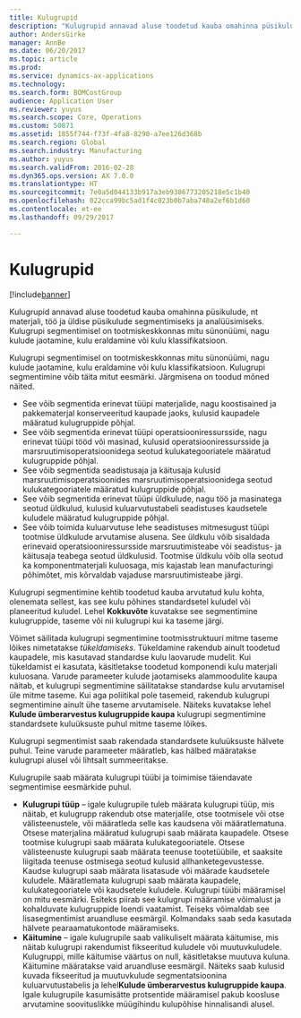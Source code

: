 ```yaml
---
title: Kulugrupid
description: "Kulugrupid annavad aluse toodetud kauba omahinna püsikulude, nt materjali, töö ja üldise püsikulude segmentimiseks ja analüüsimiseks. Kulugrupi segmentimisel on tootmiskeskkonnas mitu sünonüümi, nagu kulude jaotamine, kulu eraldamine või kulu klassifikatsioon."
author: AndersGirke
manager: AnnBe
ms.date: 06/20/2017
ms.topic: article
ms.prod: 
ms.service: dynamics-ax-applications
ms.technology: 
ms.search.form: BOMCostGroup
audience: Application User
ms.reviewer: yuyus
ms.search.scope: Core, Operations
ms.custom: 50871
ms.assetid: 1855f744-f73f-4fa8-8290-a7ee126d368b
ms.search.region: Global
ms.search.industry: Manufacturing
ms.author: yuyus
ms.search.validFrom: 2016-02-28
ms.dyn365.ops.version: AX 7.0.0
ms.translationtype: HT
ms.sourcegitcommit: 7e0a5d044133b917a3eb9386773205218e5c1b40
ms.openlocfilehash: 022cca99bc5ad1f4c023b0b7aba748a2ef6b1d60
ms.contentlocale: et-ee
ms.lasthandoff: 09/29/2017

---
```


# <a name="cost-groups"></a>Kulugrupid

[!include[banner](../includes/banner.md)]


Kulugrupid annavad aluse toodetud kauba omahinna püsikulude, nt materjali, töö ja üldise püsikulude segmentimiseks ja analüüsimiseks. Kulugrupi segmentimisel on tootmiskeskkonnas mitu sünonüümi, nagu kulude jaotamine, kulu eraldamine või kulu klassifikatsioon. 

Kulugrupi segmentimisel on tootmiskeskkonnas mitu sünonüümi, nagu kulude jaotamine, kulu eraldamine või kulu klassifikatsioon. Kulugrupi segmentimine võib täita mitut eesmärki. Järgmisena on toodud mõned näited.

-   See võib segmentida erinevat tüüpi materjalide, nagu koostisained ja pakkematerjal konserveeritud kaupade jaoks, kulusid kaupadele määratud kulugruppide põhjal.
-   See võib segmentida erinevat tüüpi operatsiooniressursside, nagu erinevat tüüpi tööd või masinad, kulusid operatsiooniressursside ja marsruutimisoperatsioonidega seotud kulukategooriatele määratud kulugruppide põhjal.
-   See võib segmentida seadistusaja ja käitusaja kulusid marsruutimisoperatsioonides marsruutimisoperatsioonidega seotud kulukategooriatele määratud kulugruppide põhjal.
-   See võib segmentida erinevat tüüpi üldkulude, nagu töö ja masinatega seotud üldkulud, kulusid kuluarvutustabeli seadistuses kaudsetele kuludele määratud kulugruppide põhjal.
-   See võib toimida kuluarvutuse lehe seadistuses mitmesugust tüüpi tootmise üldkulude arvutamise alusena. See üldkulu võib sisaldada erinevaid operatsiooniressursside marsruutimisteabe või seadistus- ja käitusaja teabega seotud üldkulusid. Tootmise üldkulu võib olla seotud ka komponentmaterjali kuluosaga, mis kajastab lean manufacturingi põhimõtet, mis kõrvaldab vajaduse marsruutimisteabe järgi.

Kulugrupi segmentimine kehtib toodetud kauba arvutatud kulu kohta, olenemata sellest, kas see kulu põhines standardsetel kuludel või planeeritud kuludel. Lehel **Kokkuvõte** kuvatakse see segmentimine kulugruppide, taseme või nii kulugrupi kui ka taseme järgi. 

Võimet säilitada kulugrupi segmentimine tootmisstruktuuri mitme taseme lõikes nimetatakse *tükeldamiseks*. Tükeldamine rakendub ainult toodetud kaupadele, mis kasutavad standardse kulu laovarude mudelit. Kui tükeldamist ei kasutata, käsitletakse toodetud komponendi kulu materjali kuluosana. Varude parameeter kulude jaotamiseks alammoodulite kaupa näitab, et kulugrupi segmentimine säilitatakse standardse kulu arvutamisel üle mitme taseme. Kui aga poliitikal pole tasemeid, rakendub kulugrupi segmentimine ainult ühe taseme arvutamisele. Näiteks kuvatakse lehel **Kulude ümberarvestus kulugruppide kaupa** kulugrupi segmentimine standardsete kuluüksuste puhul mitme taseme lõikes. 

Kulugrupi segmentimist saab rakendada standardsete kuluüksuste hälvete puhul. Teine varude parameeter määratleb, kas hälbed määratakse kulugrupi alusel või lihtsalt summeeritakse. 

Kulugrupile saab määrata kulugrupi tüübi ja toimimise täiendavate segmentimise eesmärkide puhul.

-   **Kulugrupi tüüp** – igale kulugrupile tuleb määrata kulugrupi tüüp, mis näitab, et kulugrupp rakendub otse materjalile, otse tootmisele või otse välisteenustele, või määratleda selle kas kaudsena või määratlematuna. Otsese materjalina määratud kulugrupi saab määrata kaupadele. Otsese tootmise kulugrupi saab määrata kulukategooriatele. Otsese välisteenuste kulugrupi saab määrata teenuse tootetüübile, et saaksite liigitada teenuse ostmisega seotud kulusid allhanketegevustesse. Kaudse kulugrupi saab määrata lisatasude või määrade kaudsetele kuludele. Määratlemata kulugrupi saab määrata kaupadele, kulukategooriatele või kaudsetele kuludele. Kulugrupi tüübi määramisel on mitu eesmärki. Esiteks piirab see kulugrupi määramise võimalust ja kohalduvate kulugruppide loendi vaatamist. Teiseks võimaldab see lisasegmentimist aruandluse eesmärgil. Kolmandaks saab seda kasutada hälvete pearaamatukontode määramiseks.
-   **Käitumine** – igale kulugrupile saab valikuliselt määrata käitumise, mis näitab kulugrupi rakendumist fikseeritud kuludele või muutuvkuludele. Kulugruppi, mille käitumise väärtus on null, käsitletakse muutuva kuluna. Käitumine määratakse vaid aruandluse eesmärgil. Näiteks saab kulusid kuvada fikseeritud ja muutuvkulude segmentatsioonina kuluarvutustabelis ja lehel**Kulude ümberarvestus kulugruppide kaupa**. Igale kulugrupile kasumisätte protsentide määramisel pakub koosluse arvutamine soovituslikke müügihindu kulupõhise hinnalisandi alusel.





